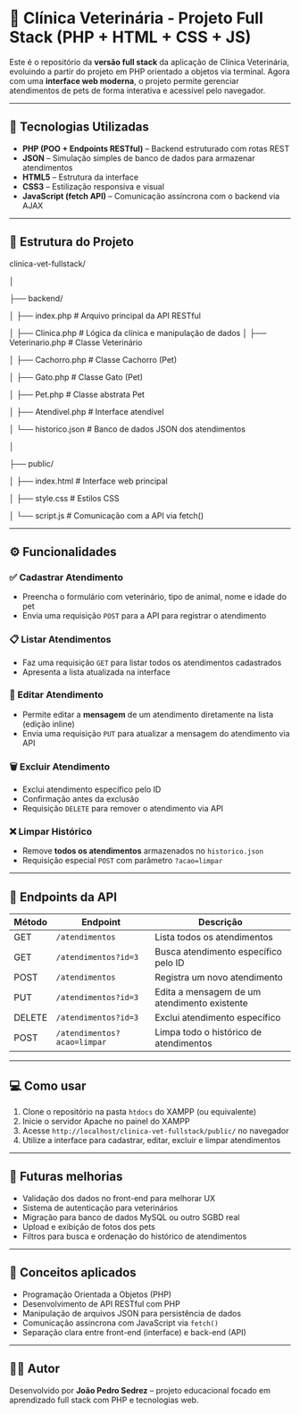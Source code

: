 # 🐾 Clínica Veterinária - Projeto Full Stack (PHP + HTML + CSS + JS)

Este é o repositório da **versão full stack** da aplicação de Clínica Veterinária, evoluindo a partir do projeto em PHP orientado a objetos via terminal. Agora com uma **interface web moderna**, o projeto permite gerenciar atendimentos de pets de forma interativa e acessível pelo navegador.

---

## 🧱 Tecnologias Utilizadas

- **PHP (POO + Endpoints RESTful)** – Backend estruturado com rotas REST
- **JSON** – Simulação simples de banco de dados para armazenar atendimentos
- **HTML5** – Estrutura da interface
- **CSS3** – Estilização responsiva e visual
- **JavaScript (fetch API)** – Comunicação assíncrona com o backend via AJAX

---

## 📁 Estrutura do Projeto

clinica-vet-fullstack/

│

├── backend/

│ ├── index.php # Arquivo principal da API RESTful

│ ├── Clinica.php # Lógica da clínica e manipulação de dados │ ├── Veterinario.php # Classe Veterinário

│ ├── Cachorro.php # Classe Cachorro (Pet)

│ ├── Gato.php # Classe Gato (Pet)

│ ├── Pet.php # Classe abstrata Pet

│ ├── Atendivel.php # Interface atendível

│ └── historico.json # Banco de dados JSON dos atendimentos

│

├── public/

│ ├── index.html # Interface web principal

│ ├── style.css # Estilos CSS

│ └── script.js # Comunicação com a API via fetch()


---

## ⚙️ Funcionalidades

### ✅ Cadastrar Atendimento
- Preencha o formulário com veterinário, tipo de animal, nome e idade do pet
- Envia uma requisição `POST` para a API para registrar o atendimento

### 📋 Listar Atendimentos
- Faz uma requisição `GET` para listar todos os atendimentos cadastrados
- Apresenta a lista atualizada na interface

### 📝 Editar Atendimento
- Permite editar a **mensagem** de um atendimento diretamente na lista (edição inline)
- Envia uma requisição `PUT` para atualizar a mensagem do atendimento via API

### 🗑 Excluir Atendimento
- Exclui atendimento específico pelo ID
- Confirmação antes da exclusão
- Requisição `DELETE` para remover o atendimento via API

### ❌ Limpar Histórico
- Remove **todos os atendimentos** armazenados no `historico.json`
- Requisição especial `POST` com parâmetro `?acao=limpar`

---

## 📡 Endpoints da API

| Método | Endpoint                      | Descrição                                      |
|--------|------------------------------|------------------------------------------------|
| GET    | `/atendimentos`              | Lista todos os atendimentos                    |
| GET    | `/atendimentos?id=3`         | Busca atendimento específico pelo ID          |
| POST   | `/atendimentos`              | Registra um novo atendimento                   |
| PUT    | `/atendimentos?id=3`         | Edita a mensagem de um atendimento existente   |
| DELETE | `/atendimentos?id=3`         | Exclui atendimento específico                  |
| POST   | `/atendimentos?acao=limpar`  | Limpa todo o histórico de atendimentos         |

---

## 💻 Como usar

1. Clone o repositório na pasta `htdocs` do XAMPP (ou equivalente)
2. Inicie o servidor Apache no painel do XAMPP
3. Acesse `http://localhost/clinica-vet-fullstack/public/` no navegador
4. Utilize a interface para cadastrar, editar, excluir e limpar atendimentos

---

## 🔮 Futuras melhorias

- Validação dos dados no front-end para melhorar UX
- Sistema de autenticação para veterinários
- Migração para banco de dados MySQL ou outro SGBD real
- Upload e exibição de fotos dos pets
- Filtros para busca e ordenação do histórico de atendimentos

---

## 🧠 Conceitos aplicados

- Programação Orientada a Objetos (PHP)
- Desenvolvimento de API RESTful com PHP
- Manipulação de arquivos JSON para persistência de dados
- Comunicação assíncrona com JavaScript via `fetch()`
- Separação clara entre front-end (interface) e back-end (API)

---

## 🧑‍💻 Autor

Desenvolvido por **João Pedro Sedrez** – projeto educacional focado em aprendizado full stack com PHP e tecnologias web.
